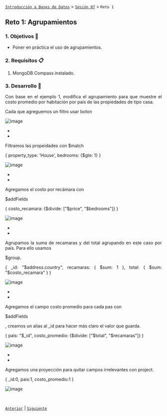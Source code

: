 [`Introducción a Bases de Datos`](../../README.md) > [`Sesión 07`](../Readme.md) > `Reto 1`
	
## Reto 1: Agrupamientos

<div style="text-align: justify;">

### 1. Objetivos :dart: 

- Poner en práctica el uso de agrupamientos.

### 2. Requisitos :clipboard:

1. MongoDB Compass instalado.

### 3. Desarrollo :rocket:

Con base en el ejemplo 1, modifica el agrupamiento para que muestre el costo promedio por habitación por país de las propiedades de tipo casa.

Cada que agreguemos un filtro usar boton

![image](https://user-images.githubusercontent.com/104279978/197655164-84a0cf14-4ef5-4160-9d19-a8a7ced293b6.png)

-
-
Filtramos las propeidades con 
	$match

{
   property_type: 'House',
   bedrooms: {$gte: 1}
}


![image](https://user-images.githubusercontent.com/104279978/196056577-0e38f4ef-2a90-4573-92c0-b3d697d8a080.png)

-
-

Agregamos el costo por recámara con
	
 $addFields

{
   costo_recamara: {$divide: ["$price", "$bedrooms"]}
}


![image](https://user-images.githubusercontent.com/104279978/196056589-18f970dc-9c16-448c-91f4-67abfad68958.png)



-
-
Agrupamos la suma de recamaras y del total agrupando en este caso por país. Para ello usamos
	
 $group.

{
  _id: "$address.country",
  recamaras: {
    $sum: 1
  },
  total: {
    $sum: "$costo_recamara"
  }
}



![image](https://user-images.githubusercontent.com/104279978/196056602-69cb8b4c-d047-4c87-8f21-2fc946ed3698.png)



-
-
Agregamos el campo costo promedio para cada pas con
	
 $addFields
	
, creamos un alias al _id para hacer más claro el valor que guarda.

{
  pais: "$_id",
  costo_promedio: {$divide: ["$total", "$recamaras"]}
}


![image](https://user-images.githubusercontent.com/104279978/196056621-4e999440-39fe-476c-8045-54dd84e152e9.png)



-
-
Agregamos una proyección para quitar campos irrelevantes con project.

{
  _id:0,
  pais:1,
  costo_promedio:1
}


![image](https://user-images.githubusercontent.com/104279978/196056641-2e222943-5864-47ec-a893-de994bbc0217.png)












<br/>

[`Anterior`](../Ejemplo-01/Readme.md) | [`Siguiente`](../Readme.md)   
